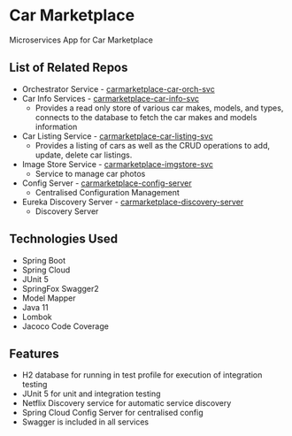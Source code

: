 # Car Marketplace

Microservices App for Car Marketplace

## List of Related Repos

* Orchestrator Service - [carmarketplace-car-orch-svc](https://github.com/geekymon2/carmarketplace-car-orch-svc)
* Car Info Services - [carmarketplace-car-info-svc](https://github.com/geekymon2/carmarketplace-car-info-svc)
    - Provides a read only store of various car makes, models, and types, connects to the database to fetch the car makes and models information
* Car Listing Service - [carmarketplace-car-listing-svc](https://github.com/geekymon2/carmarketplace-car-listing-svc)
    - Provides a listing of cars as well as the CRUD operations to add, update, delete car listings.
* Image Store Service - [carmarketplace-imgstore-svc](https://github.com/geekymon2/carmarketplace-imagestore-svc)
    - Service to manage car photos
* Config Server - [carmarketplace-config-server](https://github.com/geekymon2/carmarketplace-config-server)
    - Centralised Configuration Management
* Eureka Discovery Server - [carmarketplace-discovery-server](https://github.com/geekymon2/carmarketplace-discovery-server)
    - Discovery Server

## Technologies Used
* Spring Boot
* Spring Cloud
* JUnit 5
* SpringFox Swagger2
* Model Mapper
* Java 11
* Lombok
* Jacoco Code Coverage

## Features
* H2 database for running in test profile for execution of integration testing
* JUnit 5 for unit and integration testing
* Netflix Discovery service for automatic service discovery
* Spring Cloud Config Server for centralised config
* Swagger is included in all services
